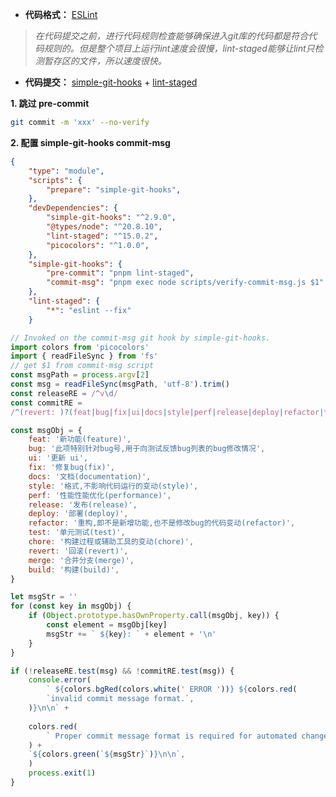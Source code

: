 
- **代码格式：** [ESLint](https://zh-hans.eslint.org/docs/latest/)

> *在代码提交之前，进行代码规则检查能够确保进入git库的代码都是符合代码规则的。但是整个项目上运行lint速度会很慢，lint-staged能够让lint只检测暂存区的文件，所以速度很快。*

- **代码提交：** [simple-git-hooks](https://www.npmjs.com/package/simple-git-hooks) + [lint-staged](https://www.npmjs.com/package/lint-staged)

**1. 跳过 pre-commit**

```bash
git commit -m 'xxx' --no-verify
```

**2. 配置 simple-git-hooks commit-msg**

```json
{
	"type": "module",
	"scripts": {
		"prepare": "simple-git-hooks",
	},
	"devDependencies": {
		"simple-git-hooks": "^2.9.0",
		"@types/node": "^20.8.10",
		"lint-staged": "^15.0.2",
		"picocolors": "^1.0.0",
	},
	"simple-git-hooks": {
		"pre-commit": "pnpm lint-staged",
		"commit-msg": "pnpm exec node scripts/verify-commit-msg.js $1"
	},
	"lint-staged": {
		"*": "eslint --fix"
	}
```

```js
// Invoked on the commit-msg git hook by simple-git-hooks.
import colors from 'picocolors'
import { readFileSync } from 'fs'
// get $1 from commit-msg script
const msgPath = process.argv[2]
const msg = readFileSync(msgPath, 'utf-8').trim()
const releaseRE = /^v\d/
const commitRE =
/^(revert: )?(feat|bug|fix|ui|docs|style|perf|release|deploy|refactor|test|chore|revert|merge|build)(\(.+\))?: .{1,50}/

const msgObj = {
	feat: '新功能(feature)',
	bug: '此项特别针对bug号,用于向测试反馈bug列表的bug修改情况',
	ui: '更新 ui',
	fix: '修复bug(fix)',
	docs: '文档(documentation)',
	style: '格式,不影响代码运行的变动(style)',
	perf: '性能性能优化(performance)',
	release: '发布(release)',
	deploy: '部署(deploy)',
	refactor: '重构,即不是新增功能,也不是修改bug的代码变动(refactor)',
	test: '单元测试(test)',
	chore: '构建过程或辅助工具的变动(chore)',
	revert: '回滚(revert)',
	merge: '合并分支(merge)',
	build: '构建(build)',
}

let msgStr = ''
for (const key in msgObj) {
	if (Object.prototype.hasOwnProperty.call(msgObj, key)) {
		const element = msgObj[key]
		msgStr += ` ${key}: ` + element + '\n'
	}
}

if (!releaseRE.test(msg) && !commitRE.test(msg)) {
	console.error(
		` ${colors.bgRed(colors.white(' ERROR '))} ${colors.red(
		`invalid commit message format.`,
	)}\n\n` +
	
	colors.red(
		` Proper commit message format is required for automated changelog generation. Examples:\n\n`,
	) +
	`${colors.green(`${msgStr}`)}\n\n`,
	)
	process.exit(1)
}
```